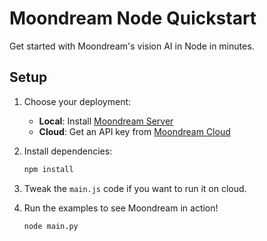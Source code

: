 # Moondream Node Quickstart

Get started with Moondream's vision AI in Node in minutes.

## Setup

1. Choose your deployment:

   - **Local**: Install [Moondream Server](https://moondream.ai/moondream-server)
   - **Cloud**: Get an API key from [Moondream Cloud](https://moondream.ai/cloud)

2. Install dependencies:

   ```bash
   npm install
   ```

3. Tweak the `main.js` code if you want to run it on cloud.

4. Run the examples to see Moondream in action!

   ```bash
   node main.py
   ```
